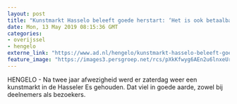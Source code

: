```yaml
---
layout: post
title: "Kunstmarkt Hasselo beleeft goede herstart: ‘Het is ook betaalbaar’"
date: Mon, 13 May 2019 08:15:36 GMT
categories: 
- overijssel 
- hengelo 
externe_link: "https://www.ad.nl/hengelo/kunstmarkt-hasselo-beleeft-goede-herstart-het-is-ook-betaalbaar~ad887e69/"
feature_image: "https://images3.persgroep.net/rcs/pXkKfwyg6AEn2u6lnxeUrEey5dw/diocontent/147972313/_fitwidth/400/?appId=21791a8992982cd8da851550a453bd7f&quality=0.7"
---
```


HENGELO - Na twee jaar afwezigheid werd er zaterdag weer een kunstmarkt in de Hasseler Es gehouden. Dat viel in goede aarde, zowel bij deelnemers als bezoekers.
